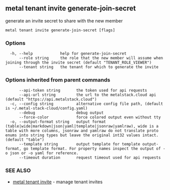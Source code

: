 ## metal tenant invite generate-join-secret

generate an invite secret to share with the new member

```
metal tenant invite generate-join-secret [flags]
```

### Options

```
  -h, --help            help for generate-join-secret
      --role string     the role that the new member will assume when joining through the invite secret (default "TENANT_ROLE_VIEWER")
      --tenant string   the tenant for which to generate the invite
```

### Options inherited from parent commands

```
      --api-token string       the token used for api requests
      --api-url string         the url to the metalstack.cloud api (default "https://api.metalstack.cloud")
  -c, --config string          alternative config file path, (default is ~/.metal-stack-cloud/config.yaml)
      --debug                  debug output
      --force-color            force colored output even without tty
  -o, --output-format string   output format (table|wide|markdown|json|yaml|template|jsonraw|yamlraw), wide is a table with more columns, jsonraw and yamlraw do not translate proto enums into string types but leave the original int32 values intact. (default "table")
      --template string        output template for template output-format, go template format. For property names inspect the output of -o json or -o yaml for reference.
      --timeout duration       request timeout used for api requests
```

### SEE ALSO

* [metal tenant invite](metal_tenant_invite.md)	 - manage tenant invites

